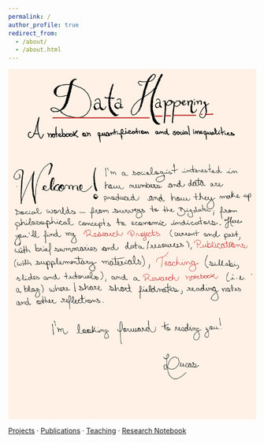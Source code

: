 ```yaml
---
permalink: /
author_profile: true
redirect_from: 
  - /about/
  - /about.html
---
```


<!-- Image + map -->
<img id="hero-img" src="/images/Conference.png" alt="About" usemap="#mapConf" style="max-width:100%; height:auto; display:block;">

<map name="mapConf">
  <area target="_top" alt="See Research Projects" title="See Research Projects" href="https://lucaspagepereira.github.io/projects/" coords="550,1210,1178,1298" shape="rect">
  <area target="_top" alt="See Publications" title="See Publications" href="https://lucaspagepereira.github.io/publications/" coords="1395,1286,1815,1361" shape="rect">
  <area target="_top" alt="See Teaching" title="See Teaching" href="https://lucaspagepereira.github.io/teaching/" coords="1107,1409,1452,1510" shape="rect">
  <area target="_top" alt="See Research Notebook" title="See Research Notebook" href="https://lucaspagepereira.github.io/posts/" coords="1006,1545,1589,1618" shape="rect">
</map>

<!-- Lib depuis un CDN -->
<script src="/scripts/imageMapResizer.min.js"></script>

<!-- Sécurité : si l’attribut onload ci-dessus était ignoré, on force aussi après le chargement complet -->
<script>
  window.addEventListener('load', function () {
    if (typeof imageMapResize === 'function') imageMapResize();
  });
</script>

<noscript>
  <p>
    <a href="https://lucaspagepereira.github.io/projects/">Projects</a> ·
    <a href="https://lucaspagepereira.github.io/publications/">Publications</a> ·
    <a href="https://lucaspagepereira.github.io/teaching/">Teaching</a> ·
    <a href="https://lucaspagepereira.github.io/posts/">Research Notebook</a>
  </p>
</noscript>
